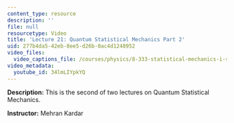 ```yaml
---
content_type: resource
description: ''
file: null
resourcetype: Video
title: 'Lecture 21: Quantum Statistical Mechanics Part 2'
uid: 277b4da5-42eb-8ee5-d26b-0ac4d1248952
video_files:
  video_captions_file: /courses/physics/8-333-statistical-mechanics-i-statistical-mechanics-of-particles-fall-2013/video-lectures/lecture-21-quantum-statistical-mechanics-part-2/34lmLIYpkYQ.vtt
video_metadata:
  youtube_id: 34lmLIYpkYQ
---
```


**Description:** This is the second of two lectures on Quantum Statistical Mechanics.

**Instructor:** Mehran Kardar